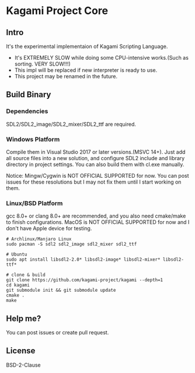 # Kagami Project Core

## Intro
It's the experimental implementaion of Kagami Scripting Language.
- It's EXTREMELY SLOW while doing some CPU-intensive works.(Such as sorting. VERY SLOW!!!)
- This impl will be replaced if new interpreter is ready to use.
- This project may be renamed in the future.

## Build Binary
### Dependencies
SDL2/SDL2_image/SDL2_mixer/SDL2_ttf are required.

### Windows Platform
Compile them in Visual Studio 2017 or later versions.(MSVC 14+).
Just add all source files into a new solution, and configure SDL2 include and library directory in project settings.
You can also build them with cl.exe manually.

Notice: Mingw/Cygwin is NOT OFFICIAL SUPPORTED for now. You can post issues for these resolutions but I may not fix 
them until I start working on them.

### Linux/BSD Platform
gcc 8.0+ or clang 8.0+ are recommended, and you also need cmake/make to finish configurations.
MacOS is NOT OFFICIAL SUPPORTED for now and I don't have Apple device for testing.

```
# Archlinux/Manjaro Linux
sudo pacman -S sdl2 sdl2_image sdl2_mixer sdl2_ttf

# Ubuntu
sudo apt install libsdl2-2.0* libsdl2-image* libsdl2-mixer* libsdl2-ttf*

# clone & build
git clone https://github.com/kagami-project/kagami --depth=1
cd kagami
git submodule init && git submodule update
cmake .
make
```
## Help me?
You can post issues or create pull request. 

## License
BSD-2-Clause

